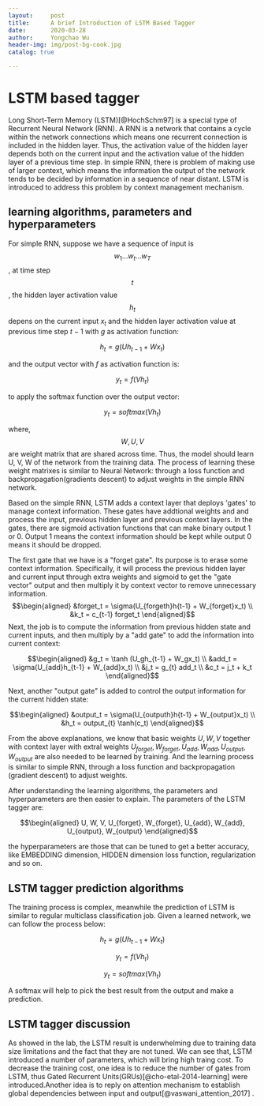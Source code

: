 ```yaml
---
layout:     post
title:      A brief Introduction of LSTM Based Tagger
date:       2020-03-28
author:     Yongchao Wu
header-img: img/post-bg-cook.jpg
catalog: true

---
```


LSTM based tagger
=================

Long Short-Term Memory (LSTM)[@HochSchm97] is a special type of
Recurrent Neural Network (RNN). A RNN is a network that contains a cycle
within the network connections which means one recurrent connection is
included in the hidden layer. Thus, the activation value of the hidden
layer depends both on the current input and the activation value of the
hidden layer of a previous time step. In simple RNN, there is problem of
making use of larger context, which means the information the output of
the network tends to be decided by information in a sequence of near
distant. LSTM is introduced to address this problem by context
management mechanism.

learning algorithms, parameters and hyperparameters
---------------------------------------------------

For simple RNN, suppose we have a sequence of input is 
$$w_1...w_t...w_T$$, at time step $$t$$ , the hidden layer activation value
$$h_t$$ depens on the current input $x_t$ and the hidden layer activation
value at previous time step $t-1$ with $g$ as activation function:

$$h_t = g(Uh_{t-1} + Wx_t)$$ 

and the output vector with $f$ as
activation function is: 

$$y_t = f(Vh_t)$$ 

to apply the softmax function
over the output vector: 

$$y_t = softmax(Vh_t)$$ 

where, $$W, U, V$$ are
weight matrix that are shared across time. Thus, the model should learn
U, V, W of the network from the training data. The process of learning
these weight matrixes is similar to Neural Network: through a loss
function and backpropagation(gradients descent) to adjust weights in the
simple RNN network.

Based on the simple RNN, LSTM adds a context layer that deploys 'gates'
to manage context information. These gates have addtional weights and
and process the input, previous hidden layer and previous context
layers. In the gates, there are sigmoid activation functions that can
make binary output 1 or 0. Output 1 means the context information should
be kept while output 0 means it should be dropped.

The first gate that we have is a \"forget gate\". Its purpose is to
erase some context information. Specifically, it will process the
previous hidden layer and current input through extra weights and
sigmoid to get the \"gate vector\" output and then multiply it by
context vector to remove unnecessary information. $$\begin{aligned}
 &forget_t = \sigma(U_{forgeth}h{t-1} + W_{forget}x_t) \\
 &k_t = c_{t-1} forget_t
\end{aligned}$$ Next, the job is to compute the information from
previous hidden state and current inputs, and then multiply by a \"add
gate\" to add the information into current context:

$$\begin{aligned}
 &g_t = \tanh (U_gh_{t-1} + W_gx_t) \\
 &add_t = \sigma(U_{add}h_{t-1} + W_{add}x_t) \\
 &j_t = g_{t} add_t \\
 &c_t = j_t + k_t
\end{aligned}$$ 

Next, another \"output gate\" is added to control the
output information for the current hidden state: 

$$\begin{aligned}
 &output_t = \sigma(U_{outputh}h{t-1} + W_{output}x_t) \\
 &h_t = output_{t} \tanh(c_t)
\end{aligned}$$

From the above explanations, we know that basic weights $U, W, V$
together with context layer with extral weights
$U_{forget}, W_{forget}, U_{add}, W_{add}, U_{output}, W_{output}$ are
also needed to be learned by training. And the learning process is
similar to simple RNN, through a loss function and backpropagation
(gradient descent) to adjust weights.

After understanding the learning algorithms, the parameters and
hyperparameters are then easier to explain. The parameters of the LSTM
tagger are: 

$$\begin{aligned}
U, W, V, U_{forget}, W_{forget}, U_{add}, W_{add}, U_{output}, W_{output}
\end{aligned}$$ 

the hyperparameters are those that can be tuned to get a
better accuracy, like EMBEDDING dimension, HIDDEN dimension loss
function, regularization and so on.

LSTM tagger prediction algorithms
---------------------------------

The training process is complex, meanwhile the prediction of LSTM is
similar to regular multiclass classification job. Given a learned
network, we can follow the process below: 

$$h_t = g(Uh_{t-1} + Wx_t)$$

$$y_t = f(Vh_t)$$

$$y_t = softmax(Vh_t)$$

A softmax will help to pick the best result from the output and make a
prediction.

LSTM tagger discussion
----------------------

As showed in the lab, the LSTM result is underwhelming due to training
data size limitations and the fact that they are not tuned. We can see
that, LSTM introduced a number of parameters, which will bring high
traing cost. To decrease the training cost, one idea is to reduce the
number of gates from LSTM, thus Gated Recurrent
Units(GRUs)[@cho-etal-2014-learning] were introduced.Another idea is to
reply on attention mechanism to establish global dependencies between
input and output[@vaswani_attention_2017] .
